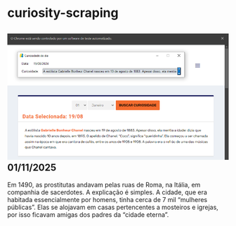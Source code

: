 # curiosity-scraping
![Budget](./execucao.png)
01/11/2025
-
Em 1490, as prostitutas andavam pelas ruas de Roma, na Itália, em companhia de sacerdotes. A explicação é simples. A cidade, que era habitada essencialmente por homens, tinha cerca de 7 mil “mulheres públicas”. Elas se alojavam em casas pertencentes a mosteiros e igrejas, por isso ficavam amigas dos padres da “cidade eterna”.
